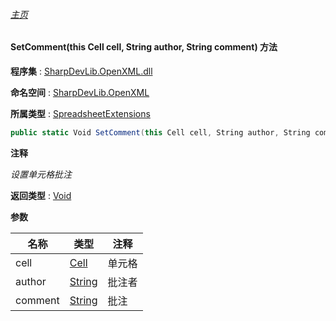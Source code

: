 ###### [主页](./Index.md "主页")

#### SetComment(this Cell cell, String author, String comment) 方法

**程序集** : [SharpDevLib.OpenXML.dll](./SharpDevLib.OpenXML.assembly.md "SharpDevLib.OpenXML.dll")

**命名空间** : [SharpDevLib.OpenXML](./SharpDevLib.OpenXML.namespace.md "SharpDevLib.OpenXML")

**所属类型** : [SpreadsheetExtensions](./SharpDevLib.OpenXML.SpreadsheetExtensions.md "SpreadsheetExtensions")

``` csharp
public static Void SetComment(this Cell cell, String author, String comment)
```

**注释**

*设置单元格批注*



**返回类型** : [Void](https://learn.microsoft.com/en-us/dotnet/api/system.void "Void")


**参数**

|名称|类型|注释|
|---|---|---|
|cell|[Cell](https://learn.microsoft.com/en-us/dotnet/api/documentformat.openxml.spreadsheet.cell "Cell")|单元格|
|author|[String](https://learn.microsoft.com/en-us/dotnet/api/system.string "String")|批注者|
|comment|[String](https://learn.microsoft.com/en-us/dotnet/api/system.string "String")|批注|



